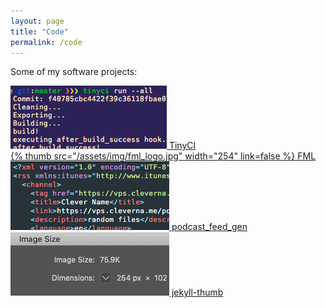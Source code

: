 ```yaml
---
layout: page
title: "Code"
permalink: /code
---
```


Some of my software projects:

<div class="gallery">
  <a href="https://github.com/JonnieCache/tinyci">
    <div class="card">
      <img src="/assets/img/tinyci_screenshot.png" />
      TinyCI
    </div>
  </a>
  
  <a href="https://github.com/JonnieCache/fml">
    <div class="card">
      {% thumb src="/assets/img/fml_logo.jpg" width="254" link=false %}
      FML
    </div>
  </a>
  
  <a href="https://github.com/JonnieCache/podcast_feed_gen">
    <div class="card">
      <img src="/assets/img/podcast_feed_gen_screenshot.png" />
      podcast_feed_gen
    </div>
  </a>
  
  <a href="https://github.com/JonnieCache/jekyll-thumb">
    <div class="card">
      <img src="/assets/img/jekyll_thumb_screenshot.png" />
      jekyll-thumb
    </div>
  </a>
</div>
